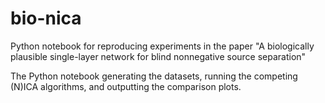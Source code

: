 # bio-nica
Python notebook for reproducing experiments in the paper "A biologically plausible single-layer network for blind nonnegative source separation"

The Python notebook generating the datasets, running the competing (N)ICA algorithms, and outputting the comparison plots.
